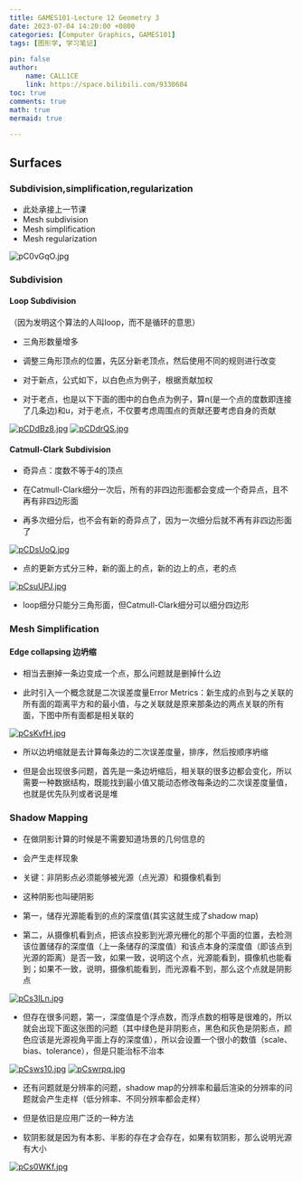 ```yaml
---
title: GAMES101-Lecture 12 Geometry 3
date: 2023-07-04 14:20:00 +0800
categories: [Computer Graphics, GAMES101]
tags: [图形学, 学习笔记]

pin: false
author: 
    name: CALL1CE
    link: https://space.bilibili.com/9330604
toc: true
comments: true
math: true
mermaid: true

---
```


## Surfaces

### Subdivision,simplification,regularization

* 此处承接上一节课
* Mesh subdivision
* Mesh simplification
* Mesh regularization

![pC0vGqO.jpg](https://s1.ax1x.com/2023/06/30/pC0vGqO.jpg)

### Subdivision

#### Loop Subdivision

（因为发明这个算法的人叫loop，而不是循环的意思）

* 三角形数量增多

* 调整三角形顶点的位置，先区分新老顶点，然后使用不同的规则进行改变

* 对于新点，公式如下，以白色点为例子，根据贡献加权

* 对于老点，也是以下下面的图中的白色点为例子，算n(是一个点的度数即连接了几条边)和u，对于老点，不仅要考虑周围点的贡献还要考虑自身的贡献

[![pCDdBz8.jpg](https://s1.ax1x.com/2023/07/02/pCDdBz8.jpg)](https://imgse.com/i/pCDdBz8)
[![pCDdrQS.jpg](https://s1.ax1x.com/2023/07/02/pCDdrQS.jpg)](https://imgse.com/i/pCDdrQS)

#### Catmull-Clark Subdivision

* 奇异点：度数不等于4的顶点

* 在Catmull-Clark细分一次后，所有的非四边形面都会变成一个奇异点，且不再有非四边形面

* 再多次细分后，也不会有新的奇异点了，因为一次细分后就不再有非四边形面了

[![pCDsUoQ.jpg](https://s1.ax1x.com/2023/07/02/pCDsUoQ.jpg)](https://imgse.com/i/pCDsUoQ)

* 点的更新方式分三种，新的面上的点，新的边上的点，老的点

[![pCsuUPJ.jpg](https://s1.ax1x.com/2023/07/04/pCsuUPJ.jpg)](https://imgse.com/i/pCsuUPJ)

* loop细分只能分三角形面，但Catmull-Clark细分可以细分四边形

### Mesh Simplification

#### Edge collapsing 边坍缩

* 相当去删掉一条边变成一个点，那么问题就是删掉什么边

* 此时引入一个概念就是二次误差度量Error Metrics：新生成的点到与之关联的所有面的距离平方和的最小值，与之关联就是原来那条边的两点关联的所有面，下图中所有面都是相关联的

[![pCsKvfH.jpg](https://s1.ax1x.com/2023/07/04/pCsKvfH.jpg)](https://imgse.com/i/pCsKvfH)

* 所以边坍缩就是去计算每条边的二次误差度量，排序，然后按顺序坍缩

* 但是会出现很多问题，首先是一条边坍缩后，相关联的很多边都会变化，所以需要一种数据结构，既能找到最小值又能动态修改每条边的二次误差度量值，也就是优先队列或者说是堆

### Shadow Mapping

* 在做阴影计算的时候是不需要知道场景的几何信息的

* 会产生走样现象

* 关键：非阴影点必须能够被光源（点光源）和摄像机看到

* 这种阴影也叫硬阴影

* 第一，储存光源能看到的点的深度值(其实这就生成了shadow map)

* 第二，从摄像机看到点，把该点投影到光源光栅化的那个平面的位置，去检测该位置储存的深度值（上一条储存的深度值）和该点本身的深度值（即该点到光源的距离）是否一致，如果一致，说明这个点，光源能看到，摄像机也能看到；如果不一致，说明，摄像机能看到，而光源看不到，那么这个点就是阴影点

[![pCs3ILn.jpg](https://s1.ax1x.com/2023/07/04/pCs3ILn.jpg)](https://imgse.com/i/pCs3ILn)

* 但存在很多问题，第一，深度值是个浮点数，而浮点数的相等是很难的，所以就会出现下面这张图的问题（其中绿色是非阴影点，黑色和灰色是阴影点，颜色应该是光源视角平面上存的深度值），所以会设置一个很小的数值（scale、bias、tolerance），但是只能治标不治本

[![pCsws10.jpg](https://s1.ax1x.com/2023/07/04/pCsws10.jpg)](https://imgse.com/i/pCsws10)
[![pCswrpq.jpg](https://s1.ax1x.com/2023/07/04/pCswrpq.jpg)](https://imgse.com/i/pCswrpq)

* 还有问题就是分辨率的问题，shadow map的分辨率和最后渲染的分辨率的问题就会产生走样（低分辨率、不同分辨率都会走样）

* 但是依旧是应用广泛的一种方法

* 软阴影就是因为有本影、半影的存在才会存在，如果有软阴影，那么说明光源有大小

[![pCs0WKf.jpg](https://s1.ax1x.com/2023/07/04/pCs0WKf.jpg)](https://imgse.com/i/pCs0WKf)
